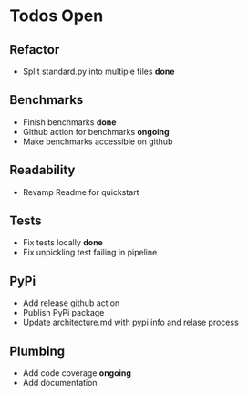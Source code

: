 # Todos Open

## Refactor
- Split standard.py into multiple files  **done**

## Benchmarks
- Finish benchmarks **done**
- Github action for benchmarks **ongoing**
- Make benchmarks accessible on github

## Readability
- Revamp Readme for quickstart

## Tests
- Fix tests locally **done**
- Fix unpickling test failing in pipeline

## PyPi
- Add release github action
- Publish PyPi package
- Update architecture.md with pypi info and relase process

## Plumbing
- Add code coverage **ongoing**
- Add documentation


